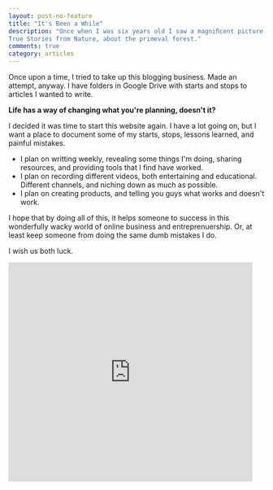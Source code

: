 ```yaml
---
layout: post-no-feature
title: "It's Been a While"
description: "Once when I was six years old I saw a magniﬁcent picture in a book, called
True Stories from Nature, about the primeval forest."
comments: true
category: articles
---
```


Once upon a time, I tried to take up this blogging business. Made an attempt, anyway. I have folders in Google Drive with starts and stops to articles I wanted to write.

 **Life has a way of changing what you're planning, doesn't it?**
 
 I decided it was time to start this website again. I have a lot going on, but I want a place to document some of my starts, stops, lessons learned, and painful mistakes. 
 
 - I plan on writting weekly, revealing some things I'm doing, sharing resources, and providing tools that I find have worked.
 - I plan on recording different videos, both entertaining and educational. Different channels, and niching down as much as possible.
 - I plan on creating products, and telling you guys what works and doesn't work.
 
I hope that by doing all of this, it helps someone to success in this wonderfully wacky world of online business and entreprenuership. Or, at least keep someone from doing the same dumb mistakes I do.

I wish us both luck. 

<iframe src="https://giphy.com/embed/tZCkL6BsL2AAo" width="480" height="431" frameBorder="0" class="giphy-embed" allowFullScreen></iframe>